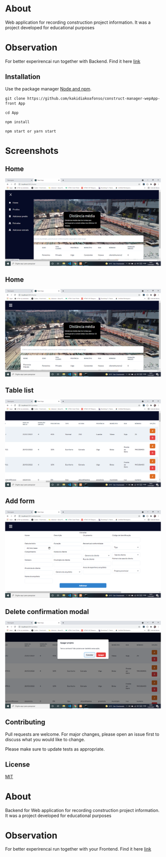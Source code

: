 # About

Web application for recording construction project information.
It was a project developed for educational purposes

# Observation
For better experirencai run together with Backend. Find it here [link](https://github.com/kakidiakoafonso/construct-manager-wepApp-back)

## Installation

Use the package manager [Node and npm](https://nodejs.dev/).

```
git clone https://github.com/kakidiakoafonso/construct-manager-wepApp-front App
```
```
cd App
```
```
npm install
```
```
npm start or yarn start
```
# Screenshots
## Home
<img src="https://raw.githubusercontent.com/kakidiakoafonso/construct-manager-wepApp-front/main/screeshots/Captura%20de%20Tela%20(10).png">

## Home
<img src="https://raw.githubusercontent.com/kakidiakoafonso/construct-manager-wepApp-front/main/screeshots/Captura%20de%20Tela%20(9).png">

## Table list
<img src="https://raw.githubusercontent.com/kakidiakoafonso/construct-manager-wepApp-front/main/screeshots/Captura%20de%20Tela%20(11).png">

## Add form 
<img src="https://raw.githubusercontent.com/kakidiakoafonso/construct-manager-wepApp-front/main/screeshots/Captura%20de%20Tela%20(12).png">

## Delete confirmation modal 
<img src="https://raw.githubusercontent.com/kakidiakoafonso/construct-manager-wepApp-front/main/screeshots/Captura%20de%20Tela%20(13).png">

## Contributing
Pull requests are welcome. For major changes, please open an issue first to discuss what you would like to change.

Please make sure to update tests as appropriate.

## License
[MIT](https://choosealicense.com/licenses/mit/)


# About

Backend for Web application for recording construction project information.
It was a project developed for educational purposes

# Observation
For better experirencai run together with your Frontend. Find it here [link](https://github.com/kakidiakoafonso/construct-manager-wepApp-front)